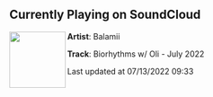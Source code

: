 ## Currently Playing on SoundCloud

[<img align="left" width="100" src="https://i1.sndcdn.com/artworks-nphztoYV4ch0ulDS-yvZmxg-t500x500.jpg">](https://soundcloud.com/balamii/biorhythms-w-oli-july-2022)

**Artist**: Balamii 

**Track**: Biorhythms w/ Oli - July 2022

Last updated at 07/13/2022 09:33
